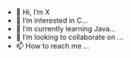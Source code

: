 - 👋 Hi, I’m X
- 👀 I’m interested in C...
- 🌱 I’m currently learning Java...
- 💞️ I’m looking to collaborate on ...
- 📫 How to reach me ...

<!---
godX06/godX06 is a ✨ special ✨ repository because its `README.md` (this file) appears on your GitHub profile.
You can click the Preview link to take a look at your changes.
--->
